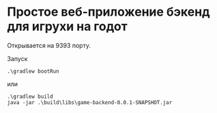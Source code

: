 # Простое веб-приложение бэкенд для игрухи на годот

Открывается на 9393 порту. 

Запуск 
```
.\gradlew bootRun
```
или
```
.\gradlew build
java -jar .\build\libs\game-backend-0.0.1-SNAPSHOT.jar
```